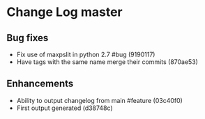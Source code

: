 # Change Log master

## Bug fixes

- Fix use of maxpslit in python 2.7 #bug (9190117)
- Have tags with the same name merge their commits (870ae53)

## Enhancements

- Ability to output changelog from main #feature (03c40f0)
- First output generated (d38748c)
